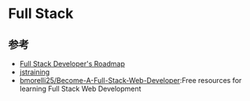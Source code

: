# Full Stack

## 参考

* [Full Stack Developer's Roadmap](https://dev.to/ender_minyard/full-stack-developer-s-roadmap-2k12)
* [jstraining](https://github.com/ruanyf/jstraining)
* [bmorelli25/Become-A-Full-Stack-Web-Developer](https://github.com/bmorelli25/Become-A-Full-Stack-Web-Developer):Free resources for learning Full Stack Web Development
